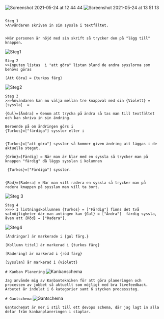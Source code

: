 
![Screenshot 2021-05-24 at 12 44 44](https://user-images.githubusercontent.com/69000233/119343073-3c6fac80-bc96-11eb-8539-693935d6cdf9.png)
![Screenshot 2021-05-24 at 13 51 13](https://user-images.githubusercontent.com/69000233/119343806-3a5a1d80-bc97-11eb-9279-bf6eb341c18c.png)


````

Steg 1
>Användaren skriven in sin syssla i textfältet.


>När personen är nöjd med sin skrift så trycker den på "lägg till" knappen. 
````

![Steg1](https://user-images.githubusercontent.com/69000233/119342618-a471c300-bc95-11eb-9bcb-8bbaccedebf4.png)
````
Steg 2
>>Inputen listas  i "att göra" listan bland de andra sysslorna som behövs göras

[Att Göra] = {turkos färg}
````
![Steg2](https://user-images.githubusercontent.com/69000233/119342661-b0f61b80-bc95-11eb-87e2-6f4f26da56a3.png)
````
Steg 3
>>>Användaren kan nu välja mellan tre knappval med sin {Violett} = [syssla]  = 

{Gul}=[Ändra] = Genom att trycka på ändra så tas man till textfältet och kan skriva in sin ändring. 

Beroende på om ändringen görs i 
{Turkos}=["färdiga"] sysslor eller i 


{Turkos}=["att göra"] sysslor så kommer given ändring att läggas i de aktuella steget. 

{Grön}=[Färdig] = När man är klar med en syssla så trycker man på knappen "färdig" då läggs sysslan i kolumnen 

 {Turkos}=["Färdiga"] sysslor. 

 
{Röd}=[Radera] = När man vill radera en syssla så trycker man på radera knappen på sysslan man vill ta bort. 
````
![Steg 3](https://user-images.githubusercontent.com/69000233/119342700-bc494700-bc95-11eb-83fe-f962e1fde987.png)

````
Steg 4
>>>> I listningskollumnen {Turkos} = ["Färdig"] finns det två valmöjligheter där man antingen kan {Gul} = ["Ändra"]  färdig syssla, även att {Röd} = ["Radera"].
````
![Steg4](https://user-images.githubusercontent.com/69000233/119342737-cc612680-bc95-11eb-9538-85f154e9a3f7.png)
````
[Ändringar] är markerade i {gul färg.} 

[Kollumn titel] är markerad i {turkos färg}

[Radering] är markerad i {röd färg} 

[Sysslan] är markerad i {violett} 
````
`# Kanban Planering`
![Kanbanschema](https://user-images.githubusercontent.com/69000233/119345469-37602c80-bc99-11eb-8af0-c0cc534bcac2.png)
`````
Jag använde mig av Kanbantekniken för att göra planeringen och processen av jobbet så aktuellt som möjligt med bra livefeedback.
Arbetet är indelat i 6 kategorier samt 6 stycken processsteg. 
`````
`# Gantschema`
![Gantschema](https://user-images.githubusercontent.com/69000233/119345965-ddac3200-bc99-11eb-870c-01955b84aedc.png)

`````
Gantschemat är mer i stil till ett devops schema, där jag lagt in alla delar från kanbanplaneringen i staplar. 
`````

